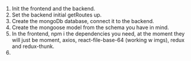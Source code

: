 1. Init the frontend and the backend. 
2. Set the backend initial getRoutes up. 
3. Create the mongoDb database, connect it to the backend. 
4. Create the mongoose model from the schema you have in mind. 
5. In the frontend, npm i the dependencies you need, at the moment they will just be moment, axios, react-file-base-64 (working w imgs), redux and redux-thunk. 
6. 